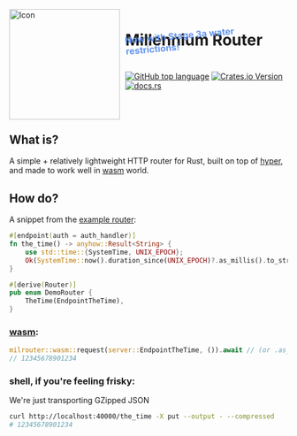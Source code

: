 <img width="200" height="200" align="left" style="float: left; margin: 0 10px 0 0;" alt="Icon" src="https://github.com/tascord/milrouter/blob/main/icon.png?raw=true"> 

# Millennium Router
## 
<h3 style="color: cornflowerblue; rotate: -5deg; margin: -60px 0px 30px;">Now with Stage 3a water restrictions!</h3>

[![GitHub top language](https://img.shields.io/github/languages/top/tascord/milrouter?color=0072CE&style=for-the-badge)](#)
[![Crates.io Version](https://img.shields.io/crates/v/milrouter?style=for-the-badge)](https://crates.io/crates/milrouter)
[![docs.rs](https://img.shields.io/docsrs/milrouter?style=for-the-badge)](https://docs.rs/ptv)

<br><br>

## What is?
A simple + relatively lightweight HTTP router for Rust, built on top of [hyper](https://crates.io/crates/hyper), and made to work well in [wasm](https://crates.io/crates/wasm_bindgen) world.

## How do?
A snippet from the [example router](./example/server/src/lib.rs):
```rust
#[endpoint(auth = auth_handler)]
fn the_time() -> anyhow::Result<String> {
    use std::time::{SystemTime, UNIX_EPOCH};
    Ok(SystemTime::now().duration_since(UNIX_EPOCH)?.as_millis().to_string())
}

#[derive(Router)]
pub enum DemoRouter {
    TheTime(EndpointTheTime), 
}
```

### [wasm](./wasm/src/lib.rs):
```rust
milrouter::wasm::request(server::EndpointTheTime, ()).await // (or .as_mutable)
// 12345678901234
```

### shell, if you're feeling frisky:
We're just transporting GZipped JSON
```sh
curl http://localhost:40000/the_time -X put --output - --compressed
# 12345678901234
```